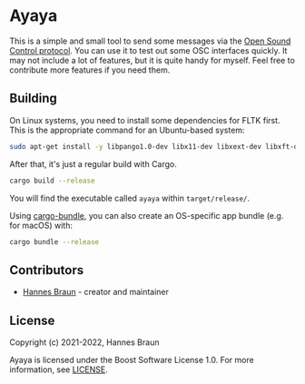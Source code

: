 # Ayaya

This is a simple and small tool to send some messages via the [Open Sound Control protocol](http://opensoundcontrol.org). You can use it to test out some OSC interfaces quickly.
It may not include a lot of features, but it is quite handy for myself. Feel free to contribute more features if you need them.

## Building

On Linux systems, you need to install some dependencies for FLTK first. This is the appropriate command for an Ubuntu-based system:
```bash
sudo apt-get install -y libpango1.0-dev libx11-dev libxext-dev libxft-dev libxinerama-dev libxcursor-dev libxrender-dev libxfixes-dev libpng-dev
```

After that, it's just a regular build with Cargo.
```bash
cargo build --release
```

You will find the executable called `ayaya` within `target/release/`.

Using [cargo-bundle](https://github.com/burtonageo/cargo-bundle), you can also create an OS-specific app bundle (e.g. for macOS) with:
```bash
cargo bundle --release
```

## Contributors

- [Hannes Braun](https://github.com/hannesbraun) - creator and maintainer

## License

Copyright (c) 2021-2022, Hannes Braun

Ayaya is licensed under the Boost Software License 1.0. For more information, see [LICENSE](LICENSE).
